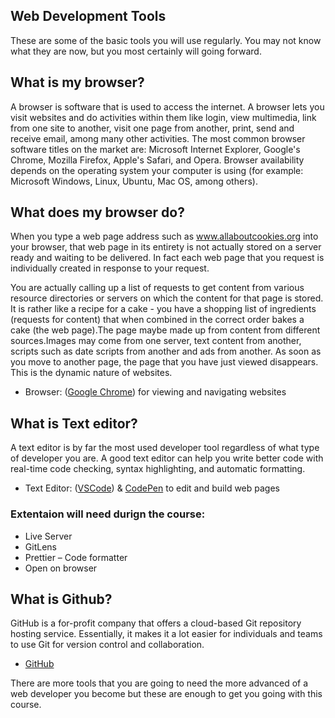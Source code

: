 ## Web Development Tools

These are some of the basic tools you will use regularly. You may not know what they are now, but you most certainly will going forward.

## What is my browser?

A browser is software that is used to access the internet. A browser lets you visit websites and do activities within them like login, view multimedia, link from one site to another, visit one page from another, print, send and receive email, among many other activities. The most common browser software titles on the market are: Microsoft Internet Explorer, Google's Chrome, Mozilla Firefox, Apple's Safari, and Opera. Browser availability depends on the operating system your computer is using (for example: Microsoft Windows, Linux, Ubuntu, Mac OS, among others).

## What does my browser do?

When you type a web page address such as www.allaboutcookies.org into your browser, that web page in its entirety is not actually stored on a server ready and waiting to be delivered. In fact each web page that you request is individually created in response to your request.

You are actually calling up a list of requests to get content from various resource directories or servers on which the content for that page is stored. It is rather like a recipe for a cake - you have a shopping list of ingredients (requests for content) that when combined in the correct order bakes a cake (the web page).The page maybe made up from content from different sources.Images may come from one server, text content from another, scripts such as date scripts from another and ads from another. As soon as you move to another page, the page that you have just viewed disappears. This is the dynamic nature of websites.

- Browser: ([Google Chrome](https://www.google.com/chrome/)) for viewing and navigating websites

## What is Text editor?

A text editor is by far the most used developer tool regardless of what type of developer you are. A good text editor can help you write better code with real-time code checking, syntax highlighting, and automatic formatting.

- Text Editor: ([VSCode](https://code.visualstudio.com/download)) & [CodePen](https://codepen.io/) to edit and build web pages


### Extentaion will need durign the course:
- Live Server
- GitLens
- Prettier – Code formatter
- Open on browser

## What is Github?
GitHub is a for-profit company that offers a cloud-based Git repository hosting service. Essentially, it makes it a lot easier for individuals and teams to use Git for version control and collaboration.

- [GitHub](https://github.com/) 


There are more tools that you are going to need the more advanced of a web developer you become but these are enough to get you going with this course.